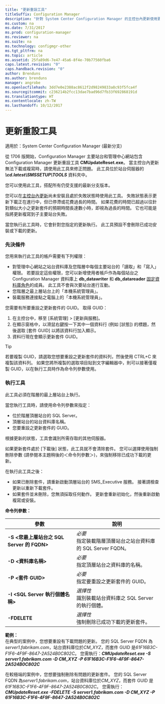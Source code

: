 ```yaml
---
title: "更新重設工具"
titleSuffix: Configuration Manager
description: "針對 System Center Configuration Manager 的主控台內更新使用更新重設工具。"
ms.custom: na
ms.date: 7/31/2017
ms.prod: configuration-manager
ms.reviewer: na
ms.suite: na
ms.technology: configmgr-other
ms.tgt_pltfrm: na
ms.topic: article
ms.assetid: 25fa89d6-7e47-45a6-8f4e-70b77560fba6
caps.latest.revision: "0"
caps.handback.revision: "0"
author: Brenduns
ms.author: brenduns
manager: angrobe
ms.openlocfilehash: 3dd7e0e2388ac8612f2d98249833a8c93f5fca4f
ms.sourcegitcommit: c236214b2fcc13dae7bad96d7fb33f692868191d
ms.translationtype: HT
ms.contentlocale: zh-TW
ms.lasthandoff: 10/12/2017
---
```

# <a name="update-reset-tool"></a>更新重設工具

適用於：System Center Configuration Manager (最新分支)  


從 1706 版開始，Configuration Manager 主要站台和管理中心網站包含 Configuration Manager 更新重設工具 **CMUpdateReset.exe**。 當主控台內更新無法下載或複寫時，請使用此工具來修正問題。 此工具位於站台伺服器的 ***\cd.latest\SMSSETUP\TOOLS*** 資料夾中。

您可以使用此工具，搭配所有仍受支援的最新分支版本。

您可以在[主控台內更新](/sccm/core/servers/manage/install-in-console-updates)尚未安裝且處於失敗狀態時使用此工具。 失敗狀態表示更新下載正在進行中，但已停滯或花費過長的時間。 如果花費的時間已超過以往針對類似大小之更新套件的預期時間長達數小時，即視為過長的時間。 它也可能是指將更新複寫到子主要站台失敗。  

當您執行此工具時，它會針對您指定的更新執行。 此工具預設不會刪除已成功安裝或下載的更新。  

### <a name="prerequisites"></a>先決條件
您用來執行此工具的帳戶需要有下列權限：
-   對管理中心網站之站台資料庫及您階層中每個主要站台的「讀取」和「寫入」權限。 若要設定這些權限，您可以新增使用者帳戶作為每個站台之 Configuration Manager 資料庫上 **db_datawriter** 和 **db_datareader** [固定資料庫角色](/sql/relational-databases/security/authentication-access/database-level-roles#fixed-database-roles)的成員。 此工具不會與次要站台進行互動。
-   您階層之最上層站台上的「本機系統管理員」。
-   裝載服務連接點之電腦上的「本機系統管理員」。

您需要有所要重設之更新套件的 GUID。 取得 GUID：
  1.   在主控台中，移至 [系統管理] > [更新與服務]。
  2.   在顯示窗格中，以滑鼠右鍵按一下其中一個資料行 (例如 [狀態]) 的標題，然後選取 [套件 GUID] 以將該資料行加入顯示。
  3.   資料行現在會顯示更新套件 GUID。

> [!TIP]  
> 若要複製 GUID，請選取您想要重設之更新套件的資料列，然後使用 CTRL+C 來複製該資料列。 如果您將所複製的選取項目貼到文字編輯器中，則可以接著僅複製 GUID，以在執行工具時作為命令列參數使用。

### <a name="run-the-tool"></a>執行工具    
此工具必須在階層的最上層站台上執行。

當您執行工具時，請使用命令列參數來指定：
  -   位於階層頂層站台的 SQL Server。
  -   頂層站台的站台資料庫名稱。
  -   您要重設之更新套件的 GUID。

根據更新的狀態，工具會識別所需存取的其他伺服器。   

如果更新套件處於 [下載後] 狀態，此工具就不會清除套件。 您可以選擇使用強制刪除參數 (請參閱本主題稍後的＜命令列參數＞)，來強制移除已成功下載的更新。

在執行此工具之後：
-   如果已刪除套件，請重新啟動頂層站台的 SMS_Executive 服務。 接著請檢查更新以重新下載套件。
-   如果套件並未刪除，您無須採取任何動作。 更新會重新初始化，然後重新啟動複寫或安裝。

**命令列參數：**  

| 參數        |說明                 |  
|------------------|----------------------------|  
|**-S &lt;您最上層站台之 SQL Server 的 FQDN>** | *必要* <br> 指定裝載階層頂層站台之站台資料庫的 SQL Server FQDN。    |  
| **-D &lt;資料庫名稱>**                        | *必要* <br> 指定頂層站台之資料庫的名稱。  |  
| **-P &lt;套件 GUID>**                         | *必要* <br> 指定要重設之更新套件的 GUID。   |  
| **-I &lt;SQL Server 執行個體名稱>**             | *選擇性* <br> 識別裝載站台資料庫之 SQL Server 的執行個體。 |
| **-FDELETE**                              | *選擇性* <br> 強制刪除已成功下載的更新套件。 |  
 **範例：**  
 在典型的案例中，您想要重設有下載問題的更新。 您的 SQL Server FQDN 為*server1.fabrikam.com*，站台資料庫位於*CM_XYZ*，而套件 GUID 是*61F16B3C-F1F6-4F9F-8647-2A524B0C802C*。  您需執行：***CMUpdateReset.exe -S server1.fabrikam.com -D CM_XYZ -P 61F16B3C-F1F6-4F9F-8647-2A524B0C802C***

 在較極端的案例中，您想要強制刪除有問題的更新套件。 您的 SQL Server FQDN 為*server1.fabrikam.com*，站台資料庫位於*CM_XYZ*，而套件 GUID 是*61F16B3C-F1F6-4F9F-8647-2A524B0C802C*。  您需執行：***CMUpdateReset.exe  -FDELETE -S server1.fabrikam.com -D CM_XYZ -P 61F16B3C-F1F6-4F9F-8647-2A524B0C802C***
